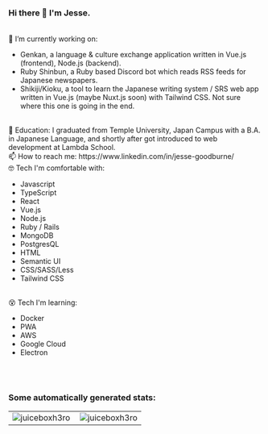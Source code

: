 ### Hi there 👋 I'm Jesse.
<br>
🔭 I’m currently working on:
<ul>
  <li>Genkan, a language & culture exchange application written in Vue.js (frontend), Node.js (backend).</li>
  <li>Ruby Shinbun, a Ruby based Discord bot which reads RSS feeds for Japanese newspapers.</li>
  <li>Shikiji/Kioku, a tool to learn the Japanese writing system / SRS web app written in Vue.js (maybe Nuxt.js soon) with Tailwind CSS. Not sure where this one is going in the end.</li>
</ul>
<br>
📖 Education: I graduated from Temple University, Japan Campus with a B.A. in Japanese Language, and shortly after got introduced to web development at Lambda School.
<br>
📫 How to reach me: https://www.linkedin.com/in/jesse-goodburne/
<br>
🤓 Tech I'm comfortable with:
<ul>
  <li>Javascript</li>
  <li>TypeScript</li>
  <li>React</li>
  <li>Vue.js</li>
  <li>Node.js</li>
  <li>Ruby / Rails</li>
  <li>MongoDB</li>
  <li>PostgresQL</li>
  <li>HTML</li>
  <li>Semantic UI</li>
  <li>CSS/SASS/Less</li>
  <li>Tailwind CSS</li>
</ul>
<br>
😵 Tech I'm learning:
<ul>
  <li>Docker</li>
  <li>PWA</li>
  <li>AWS</li>
  <li>Google Cloud</li>
  <li>Electron</li>
</ul>
<br><br>
<h3 align="left">Some automatically generated stats:</h3>
<table>
  <tr>
    <td>
      <img align="left" src="https://github-readme-stats.vercel.app/api/top-langs?username=juiceboxh3ro&show_icons=true&locale=en&layout=compact&text_color=ffffff&hide_border=true&bg_color=0E141B&title_color=4A67F7" alt="juiceboxh3ro" />
    </td>
    <td>
      <img align="center" src="https://github-readme-stats.vercel.app/api?username=juiceboxh3ro&show_icons=true&text_color=ffffff&hide_border=true&bg_color=0E141B&title_color=4A67F7&locale=en" alt="juiceboxh3ro" />
    </td>
  </tr>
</table>
